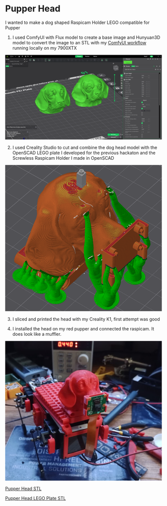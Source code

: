 # Pupper Head

I wanted to make a dog shaped Raspicam Holder LEGO compatible for Pupper

1) I used ComfyUI with Flux model to create a base image and Hunyuan3D model to convert the image to an STL with my [ComfyUI workflow](https://github.com/OrsoEric/HOWTO-ComfyUI#img-to-stl---3d-workflow-hunyuan) running locally on my 7900XTX

![](/freisa-3dparts/images/2025-09-06-T1022-Pupper-Head-Creality.png)

2) I used Creality Studio to cut and combine the dog head model with the OpenSCAD LEGO plate I developed for the previous hackaton and the Screwless Raspicam Holder I made in OpenSCAD 

![](/freisa-3dparts/images/2025-09-07-T1113%20Pupper%20Head%20Assembly.png)

3) I sliced and printed the head with my Creality K1, first attempt was good

4) I installed the head on my red pupper and connected the raspicam. It does look like a muffler.

![](/freisa-3dparts/images/2025-09-07-T1259%20Pupper%20Head.jpg)

[Pupper Head STL](/freisa-3dparts/STL/Pupper_Head_Hunyuan3D.stl)

[Pupper Head LEGO Plate STL](/freisa-3dparts/STL/LEGO-4x5.stl)